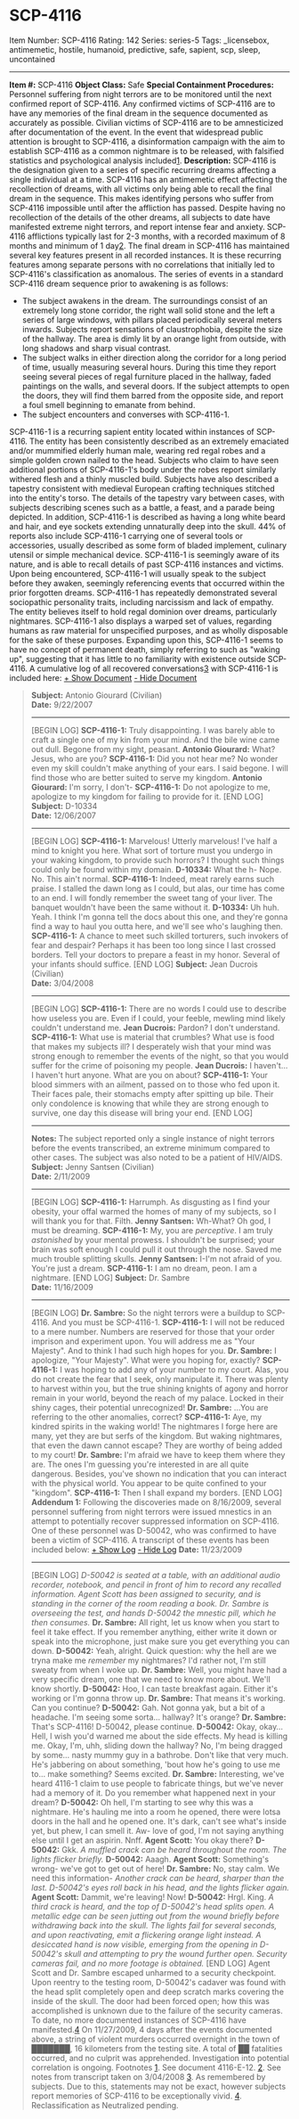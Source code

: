 # SCP-4116
Item Number: SCP-4116
Rating: 142
Series: series-5
Tags: _licensebox, antimemetic, hostile, humanoid, predictive, safe, sapient, scp, sleep, uncontained

---

**Item #:** SCP-4116
**Object Class:** Safe
**Special Containment Procedures:** Personnel suffering from night terrors are to be monitored until the next confirmed report of SCP-4116. Any confirmed victims of SCP-4116 are to have any memories of the final dream in the sequence documented as accurately as possible. Civilian victims of SCP-4116 are to be amnesticized after documentation of the event.
In the event that widespread public attention is brought to SCP-4116, a disinformation campaign with the aim to establish SCP-4116 as a common nightmare is to be released, with falsified statistics and psychological analysis included[1](javascript:;).
**Description:** SCP-4116 is the designation given to a series of specific recurring dreams affecting a single individual at a time. SCP-4116 has an antimemetic effect affecting the recollection of dreams, with all victims only being able to recall the final dream in the sequence. This makes identifying persons who suffer from SCP-4116 impossible until after the affliction has passed.
Despite having no recollection of the details of the other dreams, all subjects to date have manifested extreme night terrors, and report intense fear and anxiety. SCP-4116 afflictions typically last for 2-3 months, with a recorded maximum of 8 months and minimum of 1 day[2](javascript:;).
The final dream in SCP-4116 has maintained several key features present in all recorded instances. It is these recurring features among separate persons with no correlations that initially led to SCP-4116's classification as anomalous. The series of events in a standard SCP-4116 dream sequence prior to awakening is as follows:
  * The subject awakens in the dream. The surroundings consist of an extremely long stone corridor, the right wall solid stone and the left a series of large windows, with pillars placed periodically several meters inwards. Subjects report sensations of claustrophobia, despite the size of the hallway. The area is dimly lit by an orange light from outside, with long shadows and sharp visual contrast.
  * The subject walks in either direction along the corridor for a long period of time, usually measuring several hours. During this time they report seeing several pieces of regal furniture placed in the hallway, faded paintings on the walls, and several doors. If the subject attempts to open the doors, they will find them barred from the opposite side, and report a foul smell beginning to emanate from behind.
  * The subject encounters and converses with SCP-4116-1.

SCP-4116-1 is a recurring sapient entity located within instances of SCP-4116. The entity has been consistently described as an extremely emaciated and/or mummified elderly human male, wearing red regal robes and a simple golden crown nailed to the head. Subjects who claim to have seen additional portions of SCP-4116-1's body under the robes report similarly withered flesh and a thinly muscled build. Subjects have also described a tapestry consistent with medieval European crafting techniques stitched into the entity's torso. The details of the tapestry vary between cases, with subjects describing scenes such as a battle, a feast, and a parade being depicted. In addition, SCP-4116-1 is described as having a long white beard and hair, and eye sockets extending unnaturally deep into the skull. 44% of reports also include SCP-4116-1 carrying one of several tools or accessories, usually described as some form of bladed implement, culinary utensil or simple mechanical device.
SCP-4116-1 is seemingly aware of its nature, and is able to recall details of past SCP-4116 instances and victims. Upon being encountered, SCP-4116-1 will usually speak to the subject before they awaken, seemingly referencing events that occurred within the prior forgotten dreams.
SCP-4116-1 has repeatedly demonstrated several sociopathic personality traits, including narcissism and lack of empathy. The entity believes itself to hold regal dominion over dreams, particularly nightmares. SCP-4116-1 also displays a warped set of values, regarding humans as raw material for unspecified purposes, and as wholly disposable for the sake of these purposes. Expanding upon this, SCP-4116-1 seems to have no concept of permanent death, simply referring to such as "waking up", suggesting that it has little to no familiarity with existence outside SCP-4116.
A cumulative log of all recovered conversations[3](javascript:;) with SCP-4116-1 is included here:
[\+ Show Document](javascript:;)
[\- Hide Document](javascript:;)
> **Subject:** Antonio Giourard (Civilian)  
>  **Date:** 9/22/2007
> * * *
> [BEGIN LOG]
> **SCP-4116-1:** Truly disappointing. I was barely able to craft a single one of my kin from your mind. And the bile wine came out dull. Begone from my sight, peasant.
> **Antonio Giourard:** What? Jesus, who are you?
> **SCP-4116-1:** Did you not hear me? No wonder even my skill couldn't make anything of your ears. I said begone. I will find those who are better suited to serve my kingdom.
> **Antonio Giourard:** I'm sorry, I don't-
> **SCP-4116-1:** Do not apologize to me, apologize to my kingdom for failing to provide for it.
> [END LOG]
> **Subject:** D-10334  
>  **Date:** 12/06/2007
> * * *
> [BEGIN LOG]
> **SCP-4116-1:** Marvelous! Utterly marvelous! I've half a mind to knight you here. What sort of torture must you undergo in your waking kingdom, to provide such horrors? I thought such things could only be found within my domain.
> **D-10334:** What the h- Nope. No. This ain't normal.
> **SCP-4116-1:** Indeed, meat rarely earns such praise. I stalled the dawn long as I could, but alas, our time has come to an end. I will fondly remember the sweet tang of your liver. The banquet wouldn't have been the same without it.
> **D-10334:** Uh huh. Yeah. I think I'm gonna tell the docs about this one, and they're gonna find a way to haul you outta here, and we'll see who's laughing then.
> **SCP-4116-1:** A chance to meet such skilled torturers, such invokers of fear and despair? Perhaps it has been too long since I last crossed borders. Tell your doctors to prepare a feast in my honor. Several of your infants should suffice.
> [END LOG]
> **Subject:** Jean Ducrois (Civilian)  
>  **Date:** 3/04/2008
> * * *
> [BEGIN LOG]
> **SCP-4116-1:** There are no words I could use to describe how useless you are. Even if I could, your feeble, mewling mind likely couldn't understand me.
> **Jean Ducrois:** Pardon? I don't understand.
> **SCP-4116-1:** What use is material that crumbles? What use is food that makes my subjects ill? I desperately wish that your mind was strong enough to remember the events of the night, so that you would suffer for the crime of poisoning my people.
> **Jean Ducrois:** I haven't… I haven't hurt anyone. What are you on about?
> **SCP-4116-1:** Your blood simmers with an ailment, passed on to those who fed upon it. Their faces pale, their stomachs empty after spitting up bile. Their only condolence is knowing that while they are strong enough to survive, one day this disease will bring your end.
> [END LOG]
> * * *
> **Notes:** The subject reported only a single instance of night terrors before the events transcribed, an extreme minimum compared to other cases. The subject was also noted to be a patient of HIV/AIDS.
> **Subject:** Jenny Santsen (Civilian)  
>  **Date:** 2/11/2009
> * * *
> [BEGIN LOG]
> **SCP-4116-1:** Harrumph. As disgusting as I find your obesity, your offal warmed the homes of many of my subjects, so I will thank you for that. Filth.
> **Jenny Santsen:** Wh-What? Oh god, I must be dreaming.
> **SCP-4116-1:** My, you are _perceptive_. I am truly _astonished_ by your mental prowess. I shouldn't be surprised; your brain was soft enough I could pull it out through the nose. Saved me much trouble splitting skulls.
> **Jenny Santsen:** I-I'm not afraid of you. You're just a dream.
> **SCP-4116-1:** I am no dream, peon. I am a nightmare.
> [END LOG]
> **Subject:** Dr. Sambre  
>  **Date:** 11/16/2009
> * * *
> [BEGIN LOG]
> **Dr. Sambre:** So the night terrors were a buildup to SCP-4116. And you must be SCP-4116-1.
> **SCP-4116-1:** I will not be reduced to a mere number. Numbers are reserved for those that your order imprison and experiment upon. You will address me as "Your Majesty". And to think I had such high hopes for you.
> **Dr. Sambre:** I apologize, "Your Majesty". What were you hoping for, exactly?
> **SCP-4116-1:** I was hoping to add any of your number to my court. Alas, you do not create the fear that I seek, only manipulate it. There was plenty to harvest within you, but the true shining knights of agony and horror remain in your world, beyond the reach of my palace. Locked in their shiny cages, their potential unrecognized!
> **Dr. Sambre:** …You are referring to the other anomalies, correct?
> **SCP-4116-1:** Aye, my kindred spirits in the waking world! The nightmares I forge here are many, yet they are but serfs of the kingdom. But waking nightmares, that even the dawn cannot escape? They are worthy of being added to my court!
> **Dr. Sambre:** I'm afraid we have to keep them where they are. The ones I'm guessing you're interested in are all quite dangerous. Besides, you've shown no indication that you can interact with the physical world. You appear to be quite confined to your "kingdom".
> **SCP-4116-1:** Then I shall expand my borders.
> [END LOG]
**Addendum 1:** Following the discoveries made on 8/16/2009, several personnel suffering from night terrors were issued mnestics in an attempt to potentially recover suppressed information on SCP-4116. One of these personnel was D-50042, who was confirmed to have been a victim of SCP-4116. A transcript of these events has been included below:
[\+ Show Log](javascript:;)
[\- Hide Log](javascript:;)
> **Date:** 11/23/2009
> * * *
> [BEGIN LOG]
> _D-50042 is seated at a table, with an additional audio recorder, notebook, and pencil in front of him to record any recalled information. Agent Scott has been assigned to security, and is standing in the corner of the room reading a book. Dr. Sambre is overseeing the test, and hands D-50042 the mnestic pill, which he then consumes._
> **Dr. Sambre:** All right, let us know when you start to feel it take effect. If you remember anything, either write it down or speak into the microphone, just make sure you get everything you can down.
> **D-50042:** Yeah, alright. Quick question: why the hell are we tryna make me _remember_ my nightmares? I'd rather not, I'm still sweaty from when I woke up.
> **Dr. Sambre:** Well, you might have had a very specific dream, one that we need to know more about. We'll know shortly.
> **D-50042:** Hoo, I can taste breakfast again. Either it's working or I'm gonna throw up.
> **Dr. Sambre:** That means it's working. Can you continue?
> **D-50042:** Gah. Not gonna yak, but a bit of a headache. I'm seeing some sorta… hallway? It's orange?
> **Dr. Sambre:** That's SCP-4116! D-50042, please continue.
> **D-50042:** Okay, okay… Hell, I wish you'd warned me about the side effects. My head is killing me. Okay, I'm, uhh, sliding down the hallway? No, I'm being dragged by some… nasty mummy guy in a bathrobe. Don't like that very much. He's jabbering on about something, 'bout how he's going to use me to… make something? Seems excited.
> **Dr. Sambre:** Interesting, we've heard 4116-1 claim to use people to fabricate things, but we've never had a memory of it. Do you remember what happened next in your dream?
> **D-50042:** Oh hell, I'm starting to see why this was a nightmare. He's hauling me into a room he opened, there were lotsa doors in the hall and he opened one. It's dark, can't see what's inside yet, but phew, I can smell it. Aw- love of god, I'm not saying anything else until I get an aspirin. Nnff.
> **Agent Scott:** You okay there?
> **D-50042:** Gkk.
> _A muffled crack can be heard throughout the room. The lights flicker briefly._
> **D-50042:** Aaagh.
> **Agent Scott:** Something's wrong- we've got to get out of here!
> **Dr. Sambre:** No, stay calm. We need this information-
> _Another crack can be heard, sharper than the last. D-50042's eyes roll back in his head, and the lights flicker again._
> **Agent Scott:** Dammit, we're leaving! Now!
> **D-50042:** Hrgl. King.
> _A third crack is heard, and the top of D-50042's head splits open. A metallic edge can be seen jutting out from the wound briefly before withdrawing back into the skull. The lights fail for several seconds, and upon reactivating, emit a flickering orange light instead. A desiccated hand is now visible, emerging from the opening in D-50042's skull and attempting to pry the wound further open. Security cameras fail, and no more footage is obtained._
> [END LOG]
Agent Scott and Dr. Sambre escaped unharmed to a security checkpoint. Upon reentry to the testing room, D-50042's cadaver was found with the head split completely open and deep scratch marks covering the inside of the skull. The door had been forced open; how this was accomplished is unknown due to the failure of the security cameras.
To date, no more documented instances of SCP-4116 have manifested.[4](javascript:;) On 11/27/2009, 4 days after the events documented above, a string of violent murders occurred overnight in the town of ███████, 16 kilometers from the testing site. A total of ██ fatalities occurred, and no culprit was apprehended. Investigation into potential correlation is ongoing.
Footnotes
[1](javascript:;). See document 4116-E-12.
[2](javascript:;). See notes from transcript taken on 3/04/2008
[3](javascript:;). As remembered by subjects. Due to this, statements may not be exact, however subjects report memories of SCP-4116 to be exceptionally vivid.
[4](javascript:;). Reclassification as Neutralized pending.